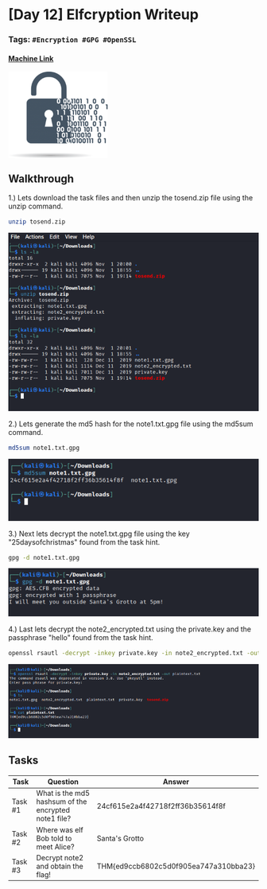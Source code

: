 # [Day 12] Elfcryption Writeup
### Tags: `#Encryption #GPG #OpenSSL`
#### [Machine Link](https://tryhackme.com/room/25daysofchristmas)

<img src='imgs/advent2019day12.png' width='200' align='center'>

## Walkthrough

1.) Lets download the task files and then unzip the tosend.zip file using the unzip command.

```bash
unzip tosend.zip
```
![](imgs/unzip.png)

2.) Lets generate the md5 hash for the note1.txt.gpg file using the md5sum command.

```bash
md5sum note1.txt.gpg
```
![](imgs/hash.png)

3.) Next lets decrypt the note1.txt.gpg file using the key "25daysofchristmas" found from the task hint.

```bash
gpg -d note1.txt.gpg
```
![](imgs/gpg.png)

4.) Last lets decrypt the note2_encrypted.txt using the private.key and the passphrase "hello" found from the task hint.

```bash
openssl rsautl -decrypt -inkey private.key -in note2_encrypted.txt -out plaintext.txt
```
![](imgs/openssl.png)

## Tasks
| Task | Question | Answer |
| --- | --- | --- |
| Task #1 | What is the md5 hashsum of the encrypted note1 file? | 24cf615e2a4f42718f2ff36b35614f8f |
| Task #2 | Where was elf Bob told to meet Alice? | Santa's Grotto |
| Task #3 | Decrypt note2 and obtain the flag! | THM{ed9ccb6802c5d0f905ea747a310bba23} |









